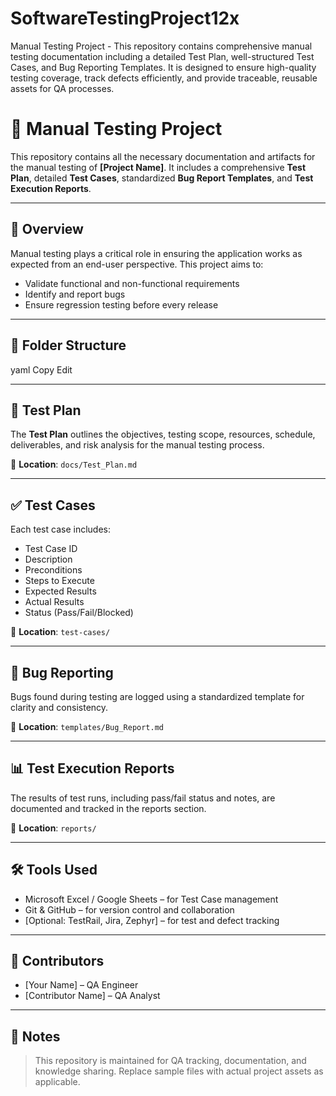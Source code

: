 # SoftwareTestingProject12x
 Manual Testing Project - This repository contains comprehensive manual testing documentation including a detailed Test Plan, well-structured Test Cases, and Bug Reporting Templates. It is designed to ensure high-quality testing coverage, track defects efficiently, and provide traceable, reusable assets for QA processes.

# 🧪 Manual Testing Project

This repository contains all the necessary documentation and artifacts for the manual testing of **[Project Name]**. It includes a comprehensive **Test Plan**, detailed **Test Cases**, standardized **Bug Report Templates**, and **Test Execution Reports**.

---

## 📘 Overview

Manual testing plays a critical role in ensuring the application works as expected from an end-user perspective. This project aims to:

- Validate functional and non-functional requirements
- Identify and report bugs
- Ensure regression testing before every release

---

## 📁 Folder Structure


yaml
Copy
Edit

---

## 📝 Test Plan

The **Test Plan** outlines the objectives, testing scope, resources, schedule, deliverables, and risk analysis for the manual testing process.

📄 **Location**: `docs/Test_Plan.md`

---

## ✅ Test Cases

Each test case includes:

- Test Case ID
- Description
- Preconditions
- Steps to Execute
- Expected Results
- Actual Results
- Status (Pass/Fail/Blocked)

📄 **Location**: `test-cases/`

---

## 🐞 Bug Reporting

Bugs found during testing are logged using a standardized template for clarity and consistency.

📄 **Location**: `templates/Bug_Report.md`

---

## 📊 Test Execution Reports

The results of test runs, including pass/fail status and notes, are documented and tracked in the reports section.

📄 **Location**: `reports/`

---

## 🛠 Tools Used

- Microsoft Excel / Google Sheets – for Test Case management  
- Git & GitHub – for version control and collaboration  
- [Optional: TestRail, Jira, Zephyr] – for test and defect tracking

---

## 👥 Contributors

- [Your Name] – QA Engineer  
- [Contributor Name] – QA Analyst  

---

## 📌 Notes

> This repository is maintained for QA tracking, documentation, and knowledge sharing. Replace sample files with actual project assets as applicable.
